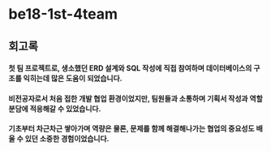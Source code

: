 # be18-1st-4team
## 회고록
#### 첫 팀 프로젝트로, 생소했던 ERD 설계와 SQL 작성에 직접 참여하며 데이터베이스의 구조를 익히는데 많은 도움이 되었습니다.
#### 비전공자로서 처음 접한 개발 협업 환경이었지만, 팀원들과 소통하며 기획서 작성과 역할 분담에 적응해갈 수 있었습니다.
#### 기초부터 차근차근 쌓아가며 역량은 물론, 문제를 함께 해결해나가는 협업의 중요성도 배울 수 있던 소중한 경험이었습니다.
